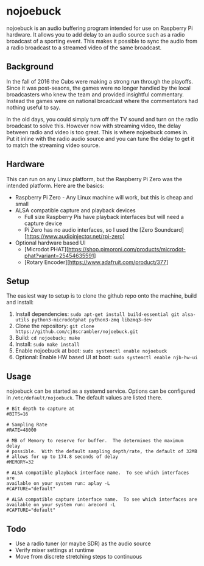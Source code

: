 # nojoebuck

nojoebuck is an audio buffering program intended for use on Raspberry Pi
hardware.  It allows you to add delay to an audio source such as a radio
broadcast of a sporting event.  This makes it possible to sync the audio
from a radio broadcast to a streamed video of the same broadcast.

## Background

In the fall of 2016 the Cubs were making a strong run through the playoffs.
Since it was post-seaons, the games were no longer handled by the local
broadcasters who knew the team and provided insightful commentary.  Instead
the games were on national broadcast where the commentators had nothing useful
to say.

In the old days, you could simply turn off the TV sound and turn on the radio
broadcast to solve this.  However now with streaming video, the delay between
radio and video is too great.  This is where nojoebuck comes in.  Put it inline
with the radio audio source and you can tune the delay to get it to match the
streaming video source.

## Hardware

This can run on any Linux platform, but the Raspberry Pi Zero was the intended
platform.  Here are the basics:
  * Raspberry Pi Zero - Any Linux machine will work, but this is cheap and small
  * ALSA compatible capture and playback devices
    * Full size Raspberry Pis have playback interfaces but will need a capture device
    * Pi Zero has no audio interfaces, so I used the [Zero Soundcard][https://www.audioinjector.net/rpi-zero]
  * Optional hardware based UI
    * [Microdot PHAT][https://shop.pimoroni.com/products/microdot-phat?variant=25454635591]
    * [Rotary Encoder][https://www.adafruit.com/product/377]

## Setup

The easiest way to setup is to clone the github repo onto the machine, build and install:
  1. Install dependencies:  `sudo apt-get install build-essential git alsa-utils python3-microdotphat python3-zmq libzmq3-dev`
  1. Clone the repository: `git clone https://github.com/cj8scrambler/nojoebuck.git`
  1. Build: `cd nojoebuck; make`
  1. Install: `sudo make install`
  1. Enable nojoebuck at boot: `sudo systemctl enable nojoebuck`
  1. Optional: Enable HW based UI at boot: `sudo systemctl enable njb-hw-ui`

## Usage

nojoebuck can be started as a systemd service.  Options can be configured in
`/etc/default/nojoebuck`.  The default values are listed there.
```
# Bit depth to capture at
#BITS=16 

# Sampling Rate
#RATE=48000 

# MB of Memory to reserve for buffer.  The determines the maximum delay
# possible.  With the default sampling depth/rate, the default of 32MB
# allows for up to 174.8 seconds of delay
#MEMORY=32 

# ALSA compatible playback interface name.  To see which interfaces are
available on your system run: aplay -L
#CAPTURE="default"

# ALSA compatible capture interface name.  To see which interfaces are
available on your system run: arecord -L
#CAPTURE="default"
```

## Todo
  * Use a radio tuner (or maybe SDR) as the audio source
  * Verify mixer settings at runtime
  * Move from discrete stretching steps to continuous
